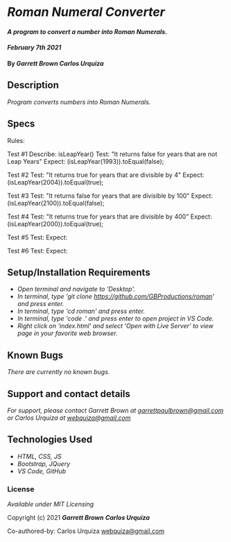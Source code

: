 # _Roman Numeral Converter_

#### _A program to convert a number into Roman Numerals._
#### _February 7th 2021_

#### By _**Garrett Brown** **Carlos Urquiza**_

## Description

_Program converts numbers into Roman Numerals._

## Specs

Rules:


Test #1
Describe: isLeapYear()
Test: "It returns false for years that are not Leap Years"
Expect: (isLeapYear(1993)).toEqual(false);

Test #2
Test: "It returns true for years that are divisible by 4"
Expect: (isLeapYear(2004)).toEqual(true);

Test #3
Test: "It returns false for years that are divisible by 100"
Expect: (isLeapYear(2100)).toEqual(false);

Test #4
Test: "It returns true for years that are divisible by 400"
Expect: (isLeapYear(2000)).toEqual(true);

Test #5
Test:
Expect:

Test #6
Test:
Expect:



## Setup/Installation Requirements


* _Open terminal and navigate to 'Desktop'._
* _In terminal, type 'git clone https://github.com/GBProductions/roman' and press enter._
* _In terminal, type 'cd roman' and press enter._
* _In terminal, type 'code .' and press enter to open project in VS Code._
* _Right click on 'index.html' and select 'Open with Live Server' to view page in your favorite web browser._


## Known Bugs

_There are currently no known bugs._

## Support and contact details

_For support, please contact Garrett Brown at <garrettpaulbrown@gmail.com> or Carlos Urquiza at <webquiza@gmail.com>_

## Technologies Used

* _HTML, CSS, JS_
* _Bootstrap, JQuery_
* _VS Code, GitHub_

### License

*Available under MIT Licensing*

Copyright (c) 2021 **_Garrett Brown_** **_Carlos Urquiza_**

Co-authored-by: Carlos Urquiza <webquiza@gmail.com>